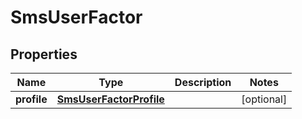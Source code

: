 

# SmsUserFactor


## Properties

| Name | Type | Description | Notes |
|------------ | ------------- | ------------- | -------------|
|**profile** | [**SmsUserFactorProfile**](SmsUserFactorProfile.md) |  |  [optional] |



